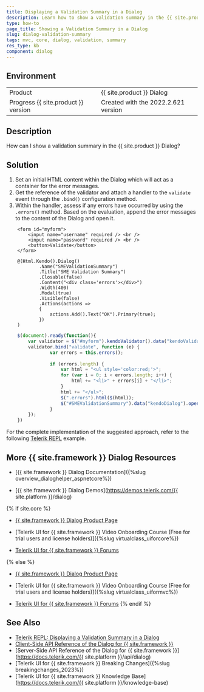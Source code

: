```yaml
---
title: Displaying a Validation Summary in a Dialog
description: Learn how to show a validation summary in the {{ site.product }} Dialog by following the steps in the Knowledge Base section of the {{ site.product }} components.
type: how-to
page_title: Showing a Validation Summary in a Dialog
slug: dialog-validation-summary
tags: mvc, core, dialog, validation, summary
res_type: kb
component: dialog
---
```


## Environment

<table>
 <tr>
  <td>Product</td>
  <td>{{ site.product }} Dialog</td>
 </tr>
 <tr>
  <td>Progress {{ site.product }} version</td>
  <td>Created with the 2022.2.621 version</td>
 </tr>
</table>

## Description

How can I show a validation summary in the {{ site.product }} Dialog?

## Solution

1. Set an initial HTML content within the Dialog which will act as a container for the error messages.
1. Get the reference of the validator and attach a handler to the `validate` event through the `.bind()` configuration method.
1. Within the handler, assess if any errors have occurred by using the `.errors()` method. Based on the evaluation, append the error messages to the content of the Dialog and open it.

```Index.cshtml
    <form id="myform">
        <input name="username" required /> <br />
        <input name="password" required /> <br />
        <button>Validate</button>
    </form>

    @(Html.Kendo().Dialog()
            .Name("SMEValidationSummary")
            .Title("SME Validation Summary")
            .Closable(false)
            .Content("<div class='errors'></div>")
            .Width(400)
            .Modal(true)
            .Visible(false)
            .Actions(actions =>
            {
                actions.Add().Text("OK").Primary(true);
            })
    )
```
```Script.js
    $(document).ready(function(){
        var validator = $("#myform").kendoValidator().data("kendoValidator");
        validator.bind("validate", function (e) {        
                var errors = this.errors();
                
                if (errors.length) {
                    var html = "<ul style='color:red;'>";
                    for (var i = 0; i < errors.length; i++) {
                        html += "<li>" + errors[i] + "</li>";
                    }
                    html += "</ul>";
                    $(".errors").html($(html));
                    $("#SMEValidationSummary").data("kendoDialog").open();
                }
        });
    })
```

For the complete implementation of the suggested approach, refer to the following [Telerik REPL](https://netcorerepl.telerik.com/cmasECbw25M5uiBi06) example.

## More {{ site.framework }} Dialog Resources

* [{{ site.framework }} Dialog Documentation]({%slug overview_dialoghelper_aspnetcore%})

* [{{ site.framework }} Dialog Demos](https://demos.telerik.com/{{ site.platform }}/dialog)

{% if site.core %}
* [{{ site.framework }} Dialog Product Page](https://www.telerik.com/aspnet-core-ui/dialog)

* [Telerik UI for {{ site.framework }} Video Onboarding Course (Free for trial users and license holders)]({%slug virtualclass_uiforcore%})

* [Telerik UI for {{ site.framework }} Forums](https://www.telerik.com/forums/aspnet-core-ui)

{% else %}
* [{{ site.framework }} Dialog Product Page](https://www.telerik.com/aspnet-mvc/dialog-for-mvc)

* [Telerik UI for {{ site.framework }} Video Onboarding Course (Free for trial users and license holders)]({%slug virtualclass_uiformvc%})

* [Telerik UI for {{ site.framework }} Forums](https://www.telerik.com/forums/aspnet-mvc)
{% endif %}

## See Also

* [Telerik REPL: Displaying a Validation Summary in a Dialog](https://netcorerepl.telerik.com/cmasECbw25M5uiBi06)
* [Client-Side API Reference of the Dialog  for {{ site.framework }}](https://docs.telerik.com/kendo-ui/api/javascript/ui/dialog)
* [Server-Side API Reference of the Dialog  for {{ site.framework }}](https://docs.telerik.com/{{ site.platform }}/api/dialog)
* [Telerik UI for {{ site.framework }} Breaking Changes]({%slug breakingchanges_2023%})
* [Telerik UI for {{ site.framework }} Knowledge Base](https://docs.telerik.com/{{ site.platform }}/knowledge-base)
